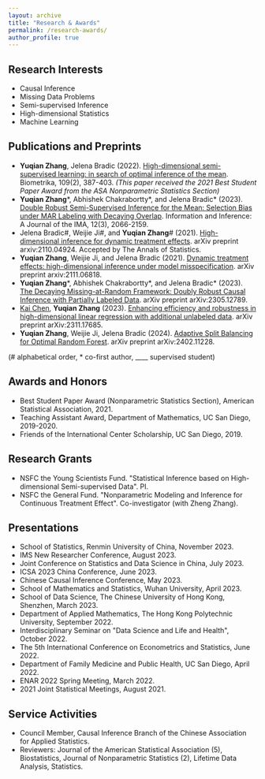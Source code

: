 ```yaml
---
layout: archive
title: "Research & Awards"
permalink: /research-awards/
author_profile: true
---
```


Research Interests
------
<ul>
    <li>Causal Inference</li>
    <li>Missing Data Problems</li>
    <li>Semi-supervised Inference</li>
    <li>High-dimensional Statistics</li>
    <li>Machine Learning</li>
</ul>

Publications and Preprints
------
<ul>
    <li><b>Yuqian Zhang</b>, Jelena Bradic (2022). <a href="https://academic.oup.com/biomet/article/109/2/387/6370142">High-dimensional semi-supervised learning: in search of optimal inference of the mean</a>. Biometrika, 109(2), 387-403. <i>(This paper received the 2021 Best Student Paper Award from the ASA Nonparametric Statistics Section)</i></li>
    <li><b>Yuqian Zhang</b>*, Abhishek Chakrabortty*, and Jelena Bradic* (2023). <a href="https://doi.org/10.1093/imaiai/iaad021">Double Robust Semi-Supervised Inference for the Mean: Selection Bias under MAR Labeling with Decaying Overlap</a>. Information and Inference: A Journal of the IMA, 12(3), 2066-2159.</li>
    <li>Jelena Bradic#, Weijie Ji#, and <b>Yuqian Zhang</b># (2021). <a href="https://arxiv.org/abs/2110.04924">High-dimensional inference for dynamic treatment effects</a>. arXiv preprint arxiv:2110.04924. Accepted by The Annals of Statistics.</li>
    <li><b>Yuqian Zhang</b>, Weijie Ji, and Jelena Bradic (2021). <a href="https://arxiv.org/abs/2111.06818">Dynamic treatment effects: high-dimensional inference under model misspecification</a>. arXiv preprint arxiv:2111.06818.</li>
    <li><b>Yuqian Zhang</b>*, Abhishek Chakrabortty*, and Jelena Bradic* (2023). <a href="https://arxiv.org/abs/2305.12789">The Decaying Missing-at-Random Framework: Doubly Robust Causal Inference with Partially Labeled Data</a>. arXiv preprint arXiv:2305.12789.</li>
    <li><ins>Kai Chen</ins>, <b>Yuqian Zhang</b> (2023). <a href="https://arxiv.org/abs/2311.17685">Enhancing efficiency and robustness in high-dimensional linear regression with additional unlabeled data</a>. arXiv preprint arXiv:2311.17685.</li>
    <li><b>Yuqian Zhang</b>, Weijie Ji, Jelena Bradic (2024). <a href="https://arxiv.org/abs/2402.11228">Adaptive Split Balancing for Optimal Random Forest</a>. arXiv preprint arXiv:2402.11228.</li>
</ul>
(# alphabetical order, * co-first author, ____ supervised student)

Awards and Honors
------
<ul>
    <li>Best Student Paper Award (Nonparametric Statistics Section), American Statistical Association, 2021.</li>
    <li>Teaching Assistant Award, Department of Mathematics, UC San Diego, 2019-2020.</li>
    <li>Friends of the International Center Scholarship, UC San Diego, 2019.</li>
</ul>

Research Grants
------
<ul>
    <li>NSFC the Young Scientists Fund. "Statistical Inference based on High-dimensional Semi-supervised Data". PI.</li>
    <li>NSFC the General Fund. "Nonparametric Modeling and Inference for Continuous Treatment Effect". Co-investigator (with Zheng Zhang).</li>
</ul>

Presentations
------
<ul>
    <li>School of Statistics, Renmin University of China, November 2023.</li>
    <li>IMS New Researcher Conference, August 2023.</li>
    <li>Joint Conference on Statistics and Data Science in China, July 2023.</li>
    <li>ICSA 2023 China Conference, June 2023.</li>
    <li>Chinese Causal Inference Conference, May 2023.</li>
    <li>School of Mathematics and Statistics, Wuhan University, April 2023.</li>
    <li>School of Data Science, The Chinese University of Hong Kong, Shenzhen, March 2023.</li>
    <li>Department of Applied Mathematics, The Hong Kong Polytechnic University, September 2022.</li>
    <li>Interdisciplinary Seminar on "Data Science and Life and Health", October 2022.</li>
    <li>The 5th International Conference on Econometrics and Statistics, June 2022.</li>
    <li>Department of Family Medicine and Public Health, UC San Diego, April 2022.</li>
    <li>ENAR 2022 Spring Meeting, March 2022.</li>
    <li>2021 Joint Statistical Meetings, August 2021.</li>
</ul>

Service Activities
------
<ul>
    <li>Council Member, Causal Inference Branch of the Chinese Association for Applied Statistics.</li>
    <li>Reviewers: Journal of the American Statistical Association (5), Biostatistics, Journal of Nonparametric Statistics (2), Lifetime Data Analysis, Statistics.</li>
</ul>
